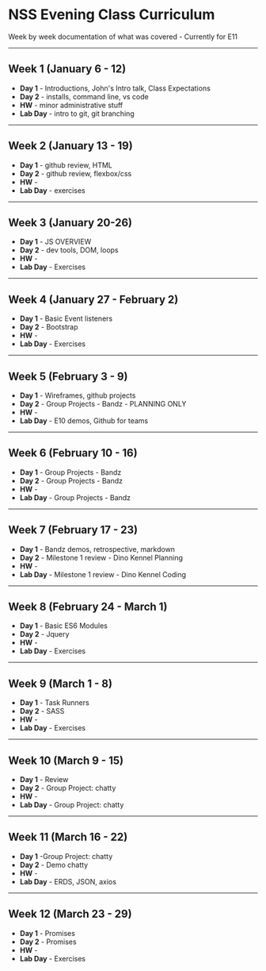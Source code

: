 # NSS Evening Class Curriculum

Week by week documentation of what was covered - Currently for E11

***

## Week 1 (January 6 - 12)
* **Day 1** - Introductions, John's Intro talk, Class Expectations
* **Day 2** - installs, command line, vs code
* **HW** - minor administrative stuff
* **Lab Day** - intro to git, git branching

***

## Week 2 (January 13 - 19)
* **Day 1** - github review, HTML
* **Day 2** - github review, flexbox/css
* **HW** -
* **Lab Day** - exercises

***

## Week 3 (January 20-26)
* **Day 1** - JS OVERVIEW
* **Day 2** - dev tools, DOM, loops
* **HW** -
* **Lab Day** - Exercises

***

## Week 4 (January 27 - February 2)
* **Day 1** - Basic Event listeners
* **Day 2** - Bootstrap
* **HW** -
* **Lab Day** - Exercises

***

## Week 5 (February 3 - 9)
* **Day 1** - Wireframes, github projects
* **Day 2** - Group Projects - Bandz - PLANNING ONLY
* **HW** -
* **Lab Day** - E10 demos, Github for teams

***

## Week 6 (February 10 - 16)
* **Day 1** - Group Projects - Bandz
* **Day 2** - Group Projects - Bandz
* **HW** -
* **Lab Day** - Group Projects - Bandz

***

## Week 7 (February 17 - 23)
* **Day 1** - Bandz demos, retrospective, markdown
* **Day 2** - Milestone 1 review - Dino Kennel Planning
* **HW** -
* **Lab Day** - Milestone 1 review - Dino Kennel Coding

***

## Week 8 (February 24 - March 1)
* **Day 1** - Basic ES6 Modules
* **Day 2** - Jquery
* **HW** -
* **Lab Day** - Exercises

***

## Week 9 (March 1 - 8)
* **Day 1** - Task Runners
* **Day 2** - SASS
* **HW** -
* **Lab Day** - Exercises

***

## Week 10 (March 9 - 15)
* **Day 1** - Review
* **Day 2** - Group Project: chatty
* **HW** -
* **Lab Day** - Group Project: chatty

***

## Week 11 (March 16 - 22)
* **Day 1** -Group Project: chatty
* **Day 2** - Demo chatty
* **HW** -
* **Lab Day** - ERDS, JSON, axios

***

## Week 12 (March 23 - 29)
* **Day 1** - Promises
* **Day 2** - Promises
* **HW** -
* **Lab Day** - Exercises